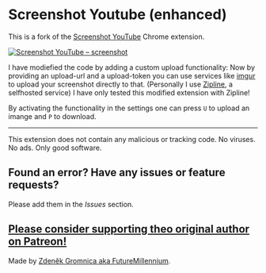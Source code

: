 # Screenshot Youtube (enhanced)

This is a fork of the [Screenshot YouTube](https://chrome.google.com/webstore/detail/screenshot-youtube/gjoijpfmdhbjkkgnmahganhoinjjpohk) Chrome extension. 

[![Screenshot YouTube – screenshot](_dev/screenshot.jpg)](https://chrome.google.com/webstore/detail/screenshot-youtube/gjoijpfmdhbjkkgnmahganhoinjjpohk)

I have modiefied the code by adding a custom upload functionality: Now by providing an upload-url and a upload-token you can use services like [imgur](https://imgur.com/) to upload your screenshot directly to that. (Personally I use [Zipline](https://zipline.diced.sh/), a selfhosted service) I have only tested this modified extension with Zipline!

By activating the functionality in the settings one can press `U` to upload an imange and `P` to download.  

---

This extension does not contain any malicious or tracking code. No viruses. No ads. Only good software.

## Found an error? Have any issues or feature requests?

Please add them in the <em>Issues</em> section.

## [Please consider supporting theo original author on Patreon!](https://www.patreon.com/FutureMillennium)

Made by [Zdeněk Gromnica aka FutureMillennium](http://futuremillennium.com/).
